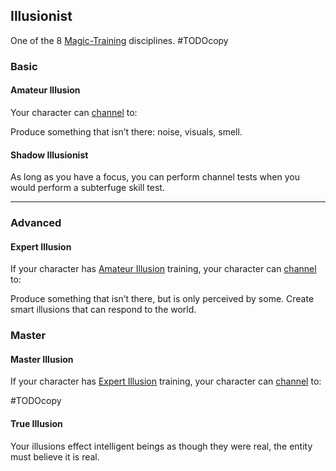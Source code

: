 ## Illusionist
One of the 8 [Magic-Training](Magic-Training) disciplines.
#TODOcopy 

### Basic
#### Amateur Illusion
Your character can [channel](Skills#Channel) to:

Produce something that isn’t there: noise, visuals, smell.

#### Shadow Illusionist
As long as you have a focus, you can perform channel tests when you would perform a subterfuge skill test.

---
### Advanced

#### Expert Illusion
If your character has [Amateur Illusion](#Amateur%20Illusion) training, your character can [channel](Skills#Channel) to:

Produce something that isn’t there, but is only perceived by some. Create smart illusions that can respond to the world.

### Master

#### Master Illusion
If your character has [Expert Illusion](#Expert%20Illusion) training, your character can [channel](Skills#Channel) to:

#TODOcopy

#### True Illusion
Your illusions effect intelligent beings as though they were real, the entity must believe it is real.